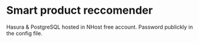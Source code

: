 # Smart product reccomender

Hasura & PostgreSQL hosted in NHost free account. Password publickly in the config file.